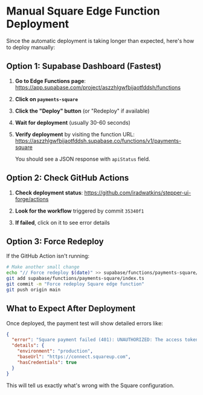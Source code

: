 # Manual Square Edge Function Deployment

Since the automatic deployment is taking longer than expected, here's how to deploy manually:

## Option 1: Supabase Dashboard (Fastest)

1. **Go to Edge Functions page**:
   https://app.supabase.com/project/aszzhlgwfbijaotfddsh/functions

2. **Click on `payments-square`**

3. **Click the "Deploy" button** (or "Redeploy" if available)

4. **Wait for deployment** (usually 30-60 seconds)

5. **Verify deployment** by visiting the function URL:
   https://aszzhlgwfbijaotfddsh.supabase.co/functions/v1/payments-square
   
   You should see a JSON response with `apiStatus` field.

## Option 2: Check GitHub Actions

1. **Check deployment status**:
   https://github.com/iradwatkins/stepper-ui-forge/actions

2. **Look for the workflow** triggered by commit `35340f1`

3. **If failed**, click on it to see error details

## Option 3: Force Redeploy

If the GitHub Action isn't running:

```bash
# Make another small change
echo "// Force redeploy $(date)" >> supabase/functions/payments-square/index.ts
git add supabase/functions/payments-square/index.ts
git commit -m "Force redeploy Square edge function"
git push origin main
```

## What to Expect After Deployment

Once deployed, the payment test will show detailed errors like:

```json
{
  "error": "Square payment failed (401): UNAUTHORIZED: The access token is invalid",
  "details": {
    "environment": "production",
    "baseUrl": "https://connect.squareup.com",
    "hasCredentials": true
  }
}
```

This will tell us exactly what's wrong with the Square configuration.